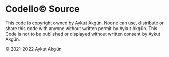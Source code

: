 # Codello© Source

This code is copyright owned by Aykut Akgün.
Noone can use, distribute or share this code with anyone without written permit by Aykut Akgün.
This Code is not to be published or displayed without written consent by Aykut Akgün.

© 2021-2022 Aykut Akgün
